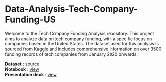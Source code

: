 # Data-Analysis-Tech-Company-Funding-US
Welcome to the Tech Company Funding Analysis repository. This project aims to analyze data on tech company funding, with a specific focus on companies based in the United States. The dataset used for this analysis is sourced from Kaggle and includes comprehensive information on over 3500 funding records of tech companies from January 2020 onwards.

**Dataset** : [source](https://www.kaggle.com/datasets/shivamb/tech-company-fundings-2020-onwards) <br>
**Notebook** : [view](https://github.com/IrenLahamendu/Data-Analysis-Tech-Company-Funding-US/blob/main/Tech%20Company%20Funding.ipynbb)<br>
**Presentation deck** : [view](https://www.canva.com/design/DAGMlI2GC0E/H-Rsi3f_16SI29wtMglKtg/view?utm_content=DAGMlI2GC0E&utm_campaign=designshare&utm_medium=link&utm_source=editor)
